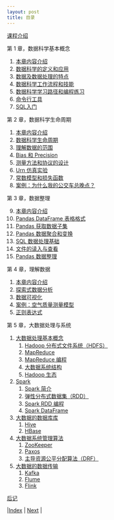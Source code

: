 ```yaml
---
layout: post
title: 目录
---
```


[课程介绍](1-intro)

第 1 章，数据科学基本概念

1. [本章内容介绍](2-ds/3-0-ds)
2. [数据科学的定义和应用](2-ds/3-1-overview)
3. [数据及数据处理的特点](2-ds/3-3-character)
4. [数据科学工作流程和技能](2-ds/3-5-flow-cap)
5. [数据科学学习路径和编程练习](2-ds/3-7-path)
6. [命令行工具](2-ds/3-9-tool)
7. [SQL入门](2-ds/3-11-sql)

第 2 章，数据科学生命周期

1. [本章内容介绍](4-ana/13-0-dslifecycle)
2. [数据科学生命周期](4-ana/13-1-lifecycle)
3. [理解数据的范围](4-ana/13-2-scope)
4. [Bias 和 Precision](4-ana/13-3-error)
5. [测量方法和协议的设计](4-ana/13-4-protocol)
6. [Urn 仿真实验](4-ana/13-5-simulation)
7. [常数模型和损失函数](4-ana/13-7-model)
8. [案例：为什么我的公交车总晚点？](4-ana/13-9-bus)

第 3 章，数据整理

9. [本章内容介绍](5-skill/1-intro)
10. [Pandas DataFrame 表格格式](5-skill/3-3-pandas)
11. [Pandas 获取数据子集](5-skill/3-5-subset)
12. [Pandas 数据聚合和变换](5-skill/3-7-aggre)
13. [SQL 数据处理基础](5-skill/5-sql)
14. [文件的读入与查看](5-skill/7-file)
15. [Pandas 数据整理](5-skill/9-wrangling)

第 4 章，理解数据

1. [本章内容介绍](5-skill/10-intro)
2.  [探索式数据分析](5-skill/11-eda)
3.  [数据可视化](5-skill/13-vis)
4.  [案例：空气质量测量模型](5-skill/15-air-quality)
19. [正则表达式](5-skill/17-text)

第 5 章，大数据处理与系统

1. [大数据处理基本概念](3-bigdata/4-0-bigdata)
    1. [Hadoop 分布式文件系统（HDFS）](3-bigdata/4-3-hdfs)
    1. [MapReduce](3-bigdata/4-5-mapreduce)
    1. [MapReduce 编程](3-bigdata/4-7-mr-lab)
    1. [大数据系统结构](3-bigdata/4-9-sys-archi)
    1. [Hadoop 生态](3-bigdata/4-11-shengtai)
1. [Spark](3-bigdata/5-0-spark)
    1. [Spark 简介](3-bigdata/5-1-spark-intro)
    1. [弹性分布式数据集（RDD）](3-bigdata/5-3-rdd)
    1. [Spark RDD 编程](3-bigdata/5-5-rdd-example)
    1. [Spark DataFrame](3-bigdata/5-9-df)
1. [大数据的数据库库](3-bigdata/7-0-db)
    1. [Hive](3-bigdata/7-3-hive)
    1. [HBase](3-bigdata/7-5-hbase)
1. [大数据系统管理算法](3-bigdata/9-0-manage)
    1. [ZooKeeper](3-bigdata/9-1-zookeeper)
    1. [Paxos](3-bigdata/9-3-paxos)
    1. [主导资源公平分配算法（DRF）](3-bigdata/9-5-resource)
1. [大数据的数据传输](3-bigdata/11-0-databus)
    1. [Kafka](3-bigdata/11-1-kafka)
    1. [Flume](3-bigdata/11-3-flume)
    1. [Flink](3-bigdata/11-5-flink)

[后记](99-note)

|[Index](../) | [Next](1-intro) |
